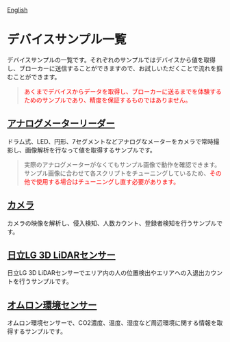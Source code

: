 [English](./README.en.md)

# デバイスサンプル一覧

デバイスサンプルの一覧です。それぞれのサンプルではデバイスから値を取得し、ブローカーに送信することができますので、お試しいただくことで流れを掴むことができます。

> <span style="color: red;">あくまでデバイスからデータを取得し、ブローカーに送るまでを体験するためのサンプルであり、精度を保証するものではありません。</span>

## [アナログメーターリーダー](./analog-meter-readers)

ドラム式、LED、円形、7セグメントなどアナログなメーターをカメラで常時撮影し、画像解析を行なって値を取得するサンプルです。

> 実際のアナログメーターがなくてもサンプル画像で動作を確認できます。サンプル画像に合わせて各スクリプトをチューニングしているため、<span style="color: red;">その他で使用する場合はチューニングし直す必要があります。</span>

## [カメラ](./cameras)

カメラの映像を解析し、侵入検知、人数カウント、登録者検知を行うサンプルです。

## [日立LG 3D LiDARセンサー](./hlds-lidar)

日立LG 3D LiDARセンサーでエリア内の人の位置検出やエリアへの入退出カウントを行うサンプルです。

## [オムロン環境センサー](./omron-env)

オムロン環境センサーで、CO2濃度、温度、湿度など周辺環境に関する情報を取得するサンプルです。